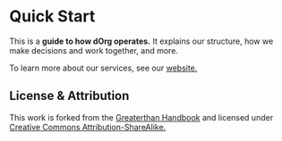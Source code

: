 # Quick Start

This is a **guide to how dOrg operates.** It explains our structure, how we make decisions and work together, and more.

To learn more about our services, see our [website. ](https://dorg.tech)



## License & Attribution

This work is forked from the [Greaterthan Handbook](https://handbook.greaterthan.works/) and licensed under [Creative Commons Attribution-ShareAlike.](https://creativecommons.org/licenses/by-sa/4.0/)​

